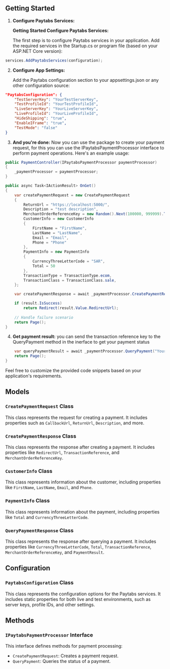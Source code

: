## Getting Started

1.  **Configure Paytabs Services:**

	**Getting Started Configure Paytabs Services:**

	The first step is to configure Paytabs services in your application. Add the required services in the Startup.cs or program file (based on  your ASP.NET Core version):
```csharp
services.AddPaytabsServices(configuration); 
```

2. **Configure App Settings:**

	Add the Paytabs configuration section to your appsettings.json or any other configuration source:
```json
"PaytabsConfiguration": { 
	"TestServerKey": "YourTestServerKey", 
	"TestProfileId": "YourTestProfileId", 
	"LiveServerKey": "YourLiveServerKey", 
	"LiveProfileId": "YourLiveProfileId", 
	"HideShipping": "true", 
	"EnableIFrame": "true", 
	"TestMode": "false" 
} 
```
3. **And you're done:**
	Now you can use the package to create your payment request, for this you can use the IPaytabsPaymentProcessor interface to perform payment operations. Here's an example usage:


```csharp
public PaymentController(IPaytabsPaymentProcessor paymentProcessor)
{
    _paymentProcessor = paymentProcessor;
}

public async Task<IActionResult> OnGet()
{
    var createPaymentRequest = new CreatePaymentRequest
    {
        ReturnUrl = "https://localhost:5000/",
        Description = "test description",
        MerchantOrderReferenceKey = new Random().Next(100000, 999999).ToString(),
        CustomerInfo = new CustomerInfo
        {
            FirstName = "FirstName",
            LastName = "LastName",
            Email = "Email",
            Phone = "Phone"
        },
        PaymentInfo = new PaymentInfo
        {
            CurrencyThreeLetterCode = "SAR",
            Total = 50
        },
        TransactionType = TransactionType.ecom,
        TransactionClass = TransactionClass.sale,
    };

    var createPaymentResponse = await _paymentProcessor.CreatePaymentRequest(createPaymentRequest, new CancellationToken());

    if (result.IsSuccess)
        return Redirect(result.Value.RedirectUrl);
        
	// Handle failure scenario
	return Page();
}
```

4. **Get payment result:**
	 you can send the transaction reference key to the QueryPayment method in the inerface to get your payment status

    
```csharp
    var queryPaymentResult = await _paymentProcessor.QueryPayment("YourTransactionReferenceKey", new CancellationToken());
    return Page();
}
```

Feel free to customize the provided code snippets based on your application's requirements.


## Models

### `CreatePaymentRequest` Class

This class represents the request for creating a payment. It includes properties such as `CallbackUrl`, `ReturnUrl`, `Description`, and more.

### `CreatePaymentResponse` Class

This class represents the response after creating a payment. It includes properties like `RedirectUrl`, `TransactionReference`, and `MerchantOrderReferenceKey`.

### `CustomerInfo` Class

This class represents information about the customer, including properties like `FirstName`, `LastName`, `Email`, and `Phone`.

### `PaymentInfo` Class

This class represents information about the payment, including properties like `Total` and `CurrencyThreeLetterCode`.

### `QueryPaymentResponse` Class

This class represents the response after querying a payment. It includes properties like `CurrencyThreeLetterCode`, `Total`, `TransactionReference`, `MerchantOrderReferenceKey`, and `PaymentResult`.

## Configuration

### `PaytabsConfiguration` Class

This class represents the configuration options for the Paytabs services. It includes static properties for both live and test environments, such as server keys, profile IDs, and other settings.
## Methods

### `IPaytabsPaymentProcessor` Interface

This interface defines methods for payment processing:

-   `CreatePaymentRequest`: Creates a payment request.
-   `QueryPayment`: Queries the status of a payment.
